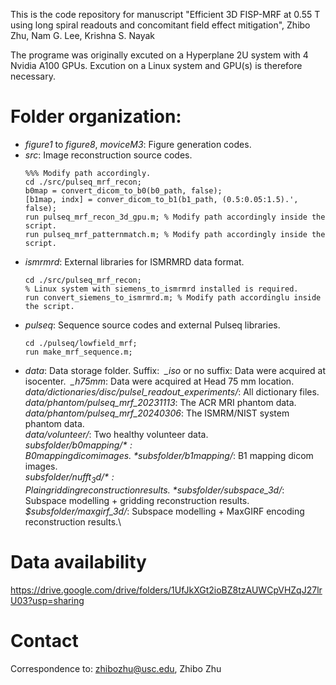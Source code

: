This is the code repository for manuscript "Efficient 3D FISP-MRF at 0.55 T using long spiral readouts and concomitant field effect mitigation", Zhibo Zhu, Nam G. Lee, Krishna S. Nayak

The programe was originally excuted on a Hyperplane 2U system with 4 Nvidia A100 GPUs. Excution on a Linux system and GPU(s) is therefore necessary.

# Folder organization:
* *figure1* to *figure8*, *moviceM3*: Figure generation codes.
* *src*: Image reconstruction source codes.
  ```
  %%% Modify path accordingly.
  cd ./src/pulseq_mrf_recon;
  b0map = convert_dicom_to_b0(b0_path, false);
  [b1map, indx] = conver_dicom_to_b1(b1_path, (0.5:0.05:1.5).', false);
  run pulseq_mrf_recon_3d_gpu.m; % Modify path accordingly inside the script.
  run pulseq_mrf_patternmatch.m; % Modify path accordingly inside the script.
  ```
* *ismrmrd*: External libraries for ISMRMRD data format.
  ```
  cd ./src/pulseq_mrf_recon;
  % Linux system with siemens_to_ismrmrd installed is required.
  run convert_siemens_to_ismrmrd.m; % Modify path accordinglu inside the script.
  ```
* *pulseq*: Sequence source codes and external Pulseq libraries.
  ```
  cd ./pulseq/lowfield_mrf;
  run make_mrf_sequence.m;
  ```
* *data*: Data storage folder. Suffix: &nbsp;*_iso* or no suffix: Data were acquired at isocenter. &nbsp;*_h75mm*: Data were acquired at Head 75 mm location.\
  *data/dictionaries/disc/pulsel_readout_experiments/*: All dictionary files.\
  *data/phantom/pulseq_mrf_20231113*: The ACR MRI phantom data.\
  *data/phantom/pulseq_mrf_20240306*: The ISMRM/NIST system phantom data.\
  *data/volunteer/*: Two healthy volunteer data.\
  *$subsfolder/b0mapping/*: B0 mapping dicom images.\
  *$subsfolder/b1mapping/*: B1 mapping dicom images.\
  *$subsfolder/nufft_3d/*: Plain gridding reconstruction results.\
  *$subsfolder/subspace_3d/*: Subspace modelling + gridding reconstruction results.\
  *$subsfolder/maxgirf_3d/*: Subspace modelling + MaxGIRF encoding reconstruction results.\
  
  
# Data availability
https://drive.google.com/drive/folders/1UfJkXGt2ioBZ8tzAUWCpVHZqJ27lrU03?usp=sharing

# Contact
Correspondence to: zhibozhu@usc.edu, Zhibo Zhu
